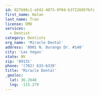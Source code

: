 ```yaml
---
id: 027b96c1-a542-4073-9f04-b3722685fbfc
first_name: Halan
last_name: Tran
license: DMD
services:
  - Dentist
category: Dentists
org_name: 'Miracle Dental'
address: '8001 N. Durango Dr. #140'
city: 'Las Vegas'
state: NV
zip: '89131'
phone: '(702) 633-6339'
title: 'Miracle Dental'
_geoloc:
  lat: 36.2648
  lng: -115.279
---
```

